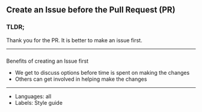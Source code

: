 ## Create an Issue before the Pull Request (PR)

### TLDR;

Thank you for the PR. It is better to make an issue first.

---

###

Benefits of creating an Issue first

- We get to discuss options before time is spent on making the changes
- Others can get involved in helping make the changes

---

- Languages: all
- Labels: Style guide
